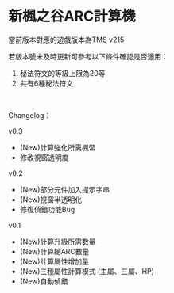 # 新楓之谷ARC計算機

當前版本對應的遊戲版本為TMS v215

若版本號未及時更新可參考以下條件確認是否適用：

1. 秘法符文的等級上限為20等
2. 共有6種秘法符文

<br>

Changelog：

v0.3
 - (New)計算強化所需楓幣
 - 修改視窗透明度
 
v0.2
 - (New)部分元件加入提示字串
 - (New)視窗半透明化
 - 修復偵錯功能Bug
 
v0.1
 - (New)計算升級所需數量
 - (New)計算總ARC數量
 - (New)計算屬性增加量
 - (New)三種屬性計算模式 (主屬、三屬、HP)
 - (New)自動偵錯
